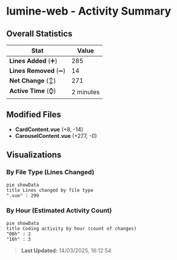 # lumine-web - Activity Summary 

## Overall Statistics

| Stat                   | Value                                                             |
| ---------------------- | ----------------------------------------------------------------- |
| **Lines Added** (➕)   | 285                                          |
| **Lines Removed** (➖) | 14                                        |
| **Net Change** (↕)    | 271                |
| **Active Time** (⌚)   | 2 minutes |


## Modified Files
- **CardContent.vue** (+8, -14)
- **CarouselContent.vue** (+277, -0)

## Visualizations

### By File Type (Lines Changed)

```mermaid
pie showData
title Lines changed by file type
".vue" : 299
```

### By Hour (Estimated Activity Count)

```mermaid
pie showData
title Coding activity by hour (count of changes)
"08h" : 2
"16h" : 3
```


> **Last Updated:** 14/03/2025, 16:12:54